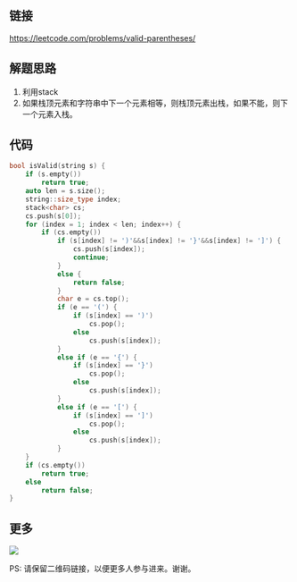 ## 链接


https://leetcode.com/problems/valid-parentheses/

## 解题思路

1. 利用stack
2. 如果栈顶元素和字符串中下一个元素相等，则栈顶元素出栈，如果不能，则下一个元素入栈。




## 代码






```c++
bool isValid(string s) {
	if (s.empty())
		return true;
	auto len = s.size();
	string::size_type index;
	stack<char> cs;
	cs.push(s[0]);
	for (index = 1; index < len; index++) {
		if (cs.empty())
			if (s[index] != ')'&&s[index] != '}'&&s[index] != ']') {
				cs.push(s[index]);
				continue;
			}
			else {
				return false;
			}
			char e = cs.top();
			if (e == '(') {
				if (s[index] == ')')
					cs.pop();
				else
					cs.push(s[index]);
			}
			else if (e == '{') {
				if (s[index] == '}')
					cs.pop();
				else
					cs.push(s[index]);
			}
			else if (e == '[') {
				if (s[index] == ']')
					cs.pop();
				else
					cs.push(s[index]);
			}
	}
	if (cs.empty())
		return true;
	else
		return false;
}


```



## 更多

![](https://github.com/githubwoniu/learnprogram/blob/master/image/erweima.png)

PS: 请保留二维码链接，以便更多人参与进来。谢谢。